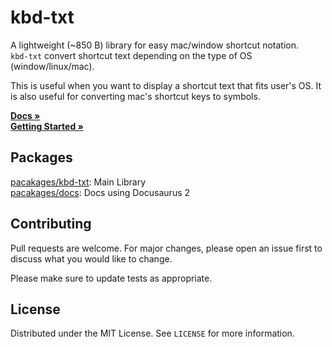 # kbd-txt

A lightweight (~850 B) library for easy mac/window shortcut notation.  
`kbd-txt` convert shortcut text depending on the type of OS (window/linux/mac).

This is useful when you want to display a shortcut text that fits user's OS.
It is also useful for converting mac's shortcut keys to symbols.

**[Docs »](https://kbd-txt.minung.dev/docs/getting-started/introduction)**  
**[Getting Started »](https://kbd-txt.minung.dev/docs/getting-started/introduction)**

## Packages

[pacakages/kbd-txt](https://linktodocumentation): Main Library  
[pacakages/docs](https://github.com/hmu332233/kbd-txt/tree/main/packages/kbd-txt): Docs using Docusaurus 2

## Contributing

Pull requests are welcome. For major changes, please open an issue first to discuss what you would like to change.

Please make sure to update tests as appropriate.

## License

Distributed under the MIT License. See `LICENSE` for more information.
